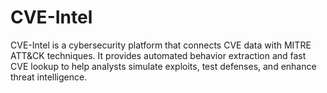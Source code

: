 # CVE-Intel
CVE-Intel is a cybersecurity platform that connects CVE data with MITRE ATT&amp;CK techniques. It provides automated behavior extraction and fast CVE lookup to help analysts simulate exploits, test defenses, and enhance threat intelligence.
